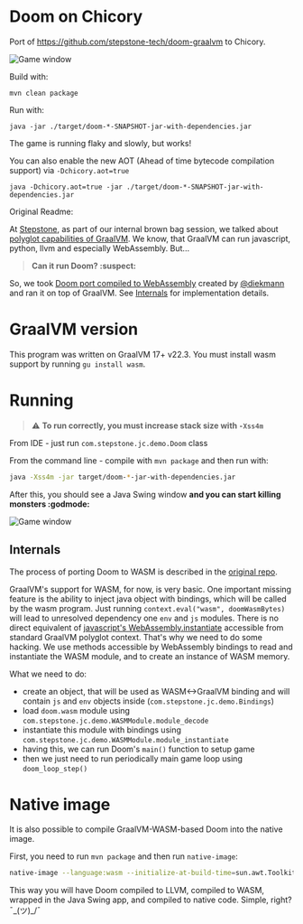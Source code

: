 
# Doom on Chicory

Port of https://github.com/stepstone-tech/doom-graalvm to Chicory.

![Game window](doom_chicory.png "Game window")

Build with:

`mvn clean package`

Run with:

`java -jar ./target/doom-*-SNAPSHOT-jar-with-dependencies.jar`

The game is running flaky and slowly, but works!

You can also enable the new AOT (Ahead of time bytecode compilation support) via `-Dchicory.aot=true`

`java -Dchicory.aot=true -jar ./target/doom-*-SNAPSHOT-jar-with-dependencies.jar`

Original Readme:

At [Stepstone](https://www.stepstone.com), as part of our internal brown bag session, we talked about [polyglot capabilities of GraalVM](https://www.graalvm.org/latest/reference-manual/languages/). 
We know, that GraalVM can run javascript, python, llvm and especially WebAssembly. But...
>  **Can it run Doom? :suspect:**

So, we took [Doom port compiled to WebAssembly](https://github.com/diekmann/wasm-fizzbuzz/tree/main/doom) created by [@diekmann](https://github.com/diekmann) and ran it on top of GraalVM. See [Internals](#Internals) for implementation details.

# GraalVM version

This program was written on GraalVM 17+ v22.3. You must install wasm support by running `gu install wasm`.

# Running

> :warning: **To run correctly, you must increase stack size with `-Xss4m`**

From IDE - just run `com.stepstone.jc.demo.Doom` class

From the command line - compile with `mvn package` and then run with:
```bash
java -Xss4m -jar target/doom-*-jar-with-dependencies.jar
```

After this, you should see a Java Swing window **and you can start killing monsters :godmode:**

![Game window](doom.png "Game window")


## Internals

The process of porting Doom to WASM is described in the [original repo](https://github.com/diekmann/wasm-fizzbuzz/tree/main/doom).

GraalVM's support for WASM, for now, is very basic. One important missing feature is the ability to inject java object with bindings, which will be called by the wasm program.
Just running `context.eval("wasm", doomWasmBytes)` will lead to unresolved dependency one `env` and `js` modules.
There is no direct equivalent of [javascript's WebAssembly.instantiate](https://developer.mozilla.org/en-US/docs/WebAssembly/JavaScript_interface/instantiate) accessible from standard GraalVM polyglot context. That's why we need to do some hacking. We use methods accessible by WebAssembly bindings to read and instantiate the WASM module, and to create an instance of WASM memory.

What we need to do:

* create an object, that will be used as WASM<->GraalVM binding and will contain `js` and `env` objects inside (`com.stepstone.jc.demo.Bindings`)
* load `doom.wasm` module using `com.stepstone.jc.demo.WASMModule.module_decode`
* instantiate this module with bindings using `com.stepstone.jc.demo.WASMModule.module_instantiate`
* having this, we can run Doom's `main()` function to setup game
* then we just need to run periodically main game loop using `doom_loop_step()`

# Native image

It is also possible to compile GraalVM-WASM-based Doom into the native image.

First, you need to run `mvn package` and then run `native-image`:

```bash
native-image --language:wasm --initialize-at-build-time=sun.awt.Toolkit -Djava.awt.headless=false -H:ConfigurationFileDirectories=native-config -H:DynamicProxyConfigurationFiles=native-config\dynamic-proxy.json --no-fallback  -jar target\doom-wasm-1.0-SNAPSHOT-jar-with-dependencies.jar  
```

This way you will have Doom compiled to LLVM, compiled to WASM, wrapped in the Java Swing app, and compiled to native code. Simple, right? ¯\_(ツ)_/¯